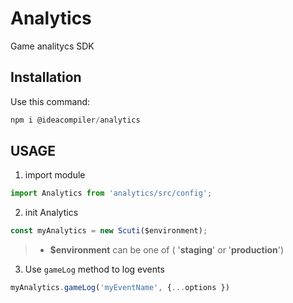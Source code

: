 # Analytics
Game analitycs SDK

## Installation

Use this command:
```js
npm i @ideacompiler/analytics
```

## USAGE
1. import module
```js
import Analytics from 'analytics/src/config'; 
```

2. init Analytics
```js
const myAnalytics = new Scuti($environment);
```
> * **$environment** can be one of ( '**staging**' or '**production**')

3. Use `gameLog` method to log events
```js
myAnalytics.gameLog('myEventName', {...options })
``` 
